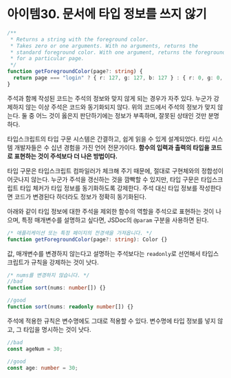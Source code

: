 # 아이템30. 문서에 타입 정보를 쓰지 않기

```ts
/**
 * Returns a string with the foreground color.
 * Takes zero or one arguments. With no arguments, returns the
 * standard foreground color. With one argument, returns the foreground color
 * for a particular page.
 */
function getForegroundColor(page?: string) {
  return page === "login" ? { r: 127, g: 127, b: 127 } : { r: 0, g: 0, b: 0 };
}
```

주석과 함께 작성된 코드는 주석의 정보와 맞지 않게 되는 경우가 자주 있다. 누군가 강제하지 않는 이상 주석은 코드와 동기화되지 않다.
위의 코드에서 주석의 정보가 맞지 않는다. 둘 중 어느 것이 옳은지 판단하기에는 정보가 부족하며, 잘못된 상태인 것만 분명하다.

타입스크립트의 타입 구문 시스템은 간결하고, 쉽게 읽을 수 있게 설계되었다. 타입 시스템 개발자들은 수 십년 경험을 가진 언어 전문가이다.
**함수의 입력과 출력의 타입을 코드로 표현하는 것이 주석보다 더 나은 방법이다.**

타입 구문은 타입스크립트 컴파일러가 체크해 주기 때문에, 절대로 구현체와의 정합성이 어긋나지 않는다. 누군가 주석을 갱신하는 것을 깜빡할 수 있지만,
타입 구문은 타입스크립트 타입 체커가 타입 정보를 동기화하도록 강제한다. 주석 대신 타입 정보를 작성한다면 코드가 변경된다 하더라도 정보가 정확히 동기화된다.

아래와 같이 타입 정보에 대한 주석을 제외한 함수의 역할을 주석으로 표현하는 것이 나으며, 특정 매개변수를 설명하고 싶다면, JSDoc의 `@param` 구분을 사용하면 된다.

```ts
/* 애플리케이션 또는 특정 페이지의 전경색을 가져옵니다. */
function getForegroundColor(page?: string): Color {}
```

값, 매개변수를 변경하지 않는다고 설명하는 주석보다는 `readonly`로 선언해서 타입스크립트가 규칙을 강제하는 것이 낫다.

```ts
/* nums를 변경하지 않습니다. */
//bad
function sort(nums: number[]) {}

//good
function sort(nums: readonly number[]) {}
```

주석에 적용한 규칙은 변수명에도 그대로 적용할 수 있다. 변수명에 타입 정보를 넣지 않고, 그 타입을 명시하는 것이 낫다.

```ts
//bad
const ageNum = 30;

//good
const age: number = 30;
```
